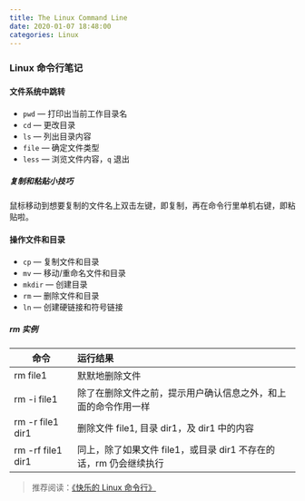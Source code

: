 ```yaml
---
title: The Linux Command Line
date: 2020-01-07 18:48:00
categories: Linux
---
```

### Linux 命令行笔记

#### 文件系统中跳转
- `pwd` — 打印出当前工作目录名
- `cd` — 更改目录
- `ls` — 列出目录内容
- `file` — 确定文件类型
- `less` — 浏览文件内容，`q` 退出  
##### 复制和粘贴小技巧  
鼠标移动到想要复制的文件名上双击左键，即复制，再在命令行里单机右键，即粘贴啦。

#### 操作文件和目录
- `cp` — 复制文件和目录
- `mv` — 移动/重命名文件和目录
- `mkdir` — 创建目录
- `rm` — 删除文件和目录
- `ln` — 创建硬链接和符号链接   

##### rm 实例

   命令             |运行结果
   -----------------|:------
   rm file1         |默默地删除文件
   rm -i file1      |除了在删除文件之前，提示用户确认信息之外，和上面的命令作用一样
   rm -r file1 dir1 |删除文件 file1, 目录 dir1，及 dir1 中的内容
   rm -rf file1 dir1|同上，除了如果文件 file1，或目录 dir1 不存在的话，rm 仍会继续执行


> 推荐阅读：[《快乐的 Linux 命令行》](http://billie66.github.io/TLCL/book/)
